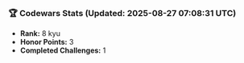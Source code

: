 ### 🏆 Codewars Stats (Updated: 2025-08-27 07:08:31 UTC)

- **Rank:** 8 kyu
- **Honor Points:** 3
- **Completed Challenges:** 1
